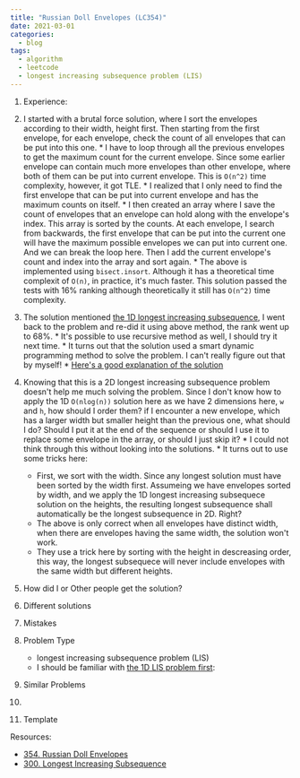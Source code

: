 ```yaml
---
title: "Russian Doll Envelopes (LC354)"
date: 2021-03-01
categories:
  - blog
tags:
  - algorithm
  - leetcode
  - longest increasing subsequence problem (LIS)
---
```


1. Experience:
  1. I started with a brutal force solution, where I sort the envelopes according to their width, height first. Then starting from the first envelope, for each envelope, check the count of all envelopes that can be put into this one.
    * I have to loop through all the previous envelopes to get the maximum count for the current envelope. Since some earlier envelope can contain much more envelopes than other envelope, where both of them can be put into current envelope. This is `O(n^2)` time complexity, however, it got TLE.
    * I realized that I only need to find the first envelope that can be put into current envelope and has the maximum counts on itself.
    * I then created an array where I save the count of envelopes that an envelope can hold along with the envelope's index. This array is sorted by the counts. At each envelope, I search from backwards, the first envelope that can be put into the current one will have the maximum possible envelopes we can put into current one. And we can break the loop here. Then I add the current envelope's count and index into the array and sort again. 
    * The above is implemented using `bisect.insort`. Although it has a theoretical time complexit of `O(n)`, in practice, it's much faster. This solution passed the tests with 16% ranking although theoretically it still has `O(n^2)` time complexity.
  2. The solution mentioned [the 1D longest increasing subsequence][1D Longest Increasing Subsequence], I went back to the problem and re-did it using above method, the rank went up to 68%.
    * It's possible to use recursive method as well, I should try it next time.
    * It turns out that the solution used a smart dynamic programming method to solve the problem. I can't really figure out that by myself!
    * [Here's a good explanation of the solution][The smallest tail dynamic programming solution]
  3. Knowing that this is a 2D longest increasing subsequence problem doesn't help me much solving the problem. Since I don't know how to apply the 1D `O(nlog(n))` solution here as we have 2 dimensions here, `w` and `h`, how should I order them? if I encounter a new envelope, which has a larger width but smaller height than the previous one, what should I do? Should I put it at the end of the sequence or should I use it to replace some envelope in the array, or should I just skip it?
    * I could not think through this without looking into the solutions.
    * It turns out to use some tricks here:
      * First, we sort with the width. Since any longest solution must have been sorted by the width first. Assumeing we have envelopes sorted by width, and we apply the 1D longest increasing subsequece solution on the heights, the resulting longest subsequence shall automatically be the longest subsequence in 2D. Right? 
      * The above is only correct when all envelopes have distinct width, when there are envelopes having the same width, the solution won't work.
      * They use a trick here by sorting with the height in descreasing order, this way, the longest subsequece will never include envelopes with the same width but different heights.

2. How did I or Other people get the solution? 


3. Different solutions




4. Mistakes

5. Problem Type
    * longest increasing subsequence problem (LIS)
    * I should be familiar with [the 1D LIS problem first][1D Longest Increasing Subsequence]: 

6. Similar Problems
  1. 


7. Template



Resources:
* [354. Russian Doll Envelopes][LeetCode Link]
* [300. Longest Increasing Subsequence][1D Longest Increasing Subsequence] 


[LeetCode Link]: https://leetcode.com/problems/russian-doll-envelopes/
[1D Longest Increasing Subsequence]: https://leetcode.com/problems/longest-increasing-subsequence/
[The smallest tail dynamic programming solution]: https://leetcode.com/problems/longest-increasing-subsequence/discuss/74824/JavaPython-Binary-search-O(nlogn)-time-with-explanation